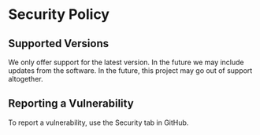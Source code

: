 # Security Policy

## Supported Versions

We only offer support for the latest version. In the future we may include updates from the software. In the future, this project may go out of support altogether.

## Reporting a Vulnerability

To report a vulnerability, use the Security tab in GitHub.
